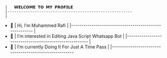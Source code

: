      |   𝗪𝗘𝗟𝗖𝗢𝗠𝗘 𝗧𝗢 𝗠𝗬 𝗣𝗥𝗢𝗙𝗜𝗟𝗘
     |-------------------------------------------------------
     |                        
- 👋 |  Hi, I’m Muhammed Rafi
     |
     |-------------------------------------------------------
     |
- 👀 |  I’m interested in Editing Java Script Whatsapp Bot
     |
     |-------------------------------------------------------
     |
- 🌱 |  I’m currently Doing It For Just A Time Pass
     |
     |-------------------------------------------------------   

